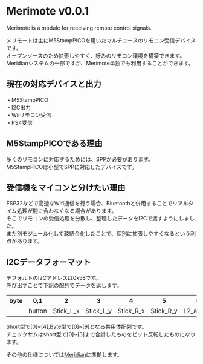 # Merimote v0.0.1  
Merimote is a module for receiving remote control signals.  
  
メリモートは主にM5StampPICOを用いたマルチユースのリモコン受信デバイスです。  
オープンソースのため拡張しやすく、好みのリモコン環境を構築できます。  
Meridianシステムの一部ですが、Merimote単独でも利用することができます。  
  
## 現在の対応デバイスと出力  
・M5StampPICO  
・I2C出力  
・Wiiリモコン受信  
・PS4受信  
  
## M5StampPICOである理由  
多くのリモコンに対応するためには、SPPが必要があります。  
M5StampPICOは小型でSPPに対応したデバイスです。  
  
## 受信機をマイコンと分けたい理由  
ESP32などで高速なWifi通信を行う場合、Bluetoothと併用することでリアルタイム処理が間に合わなくなる場合があります。  
そこでリモコンの受信処理を分散し、整理したデータをI2Cで渡すようにしました。  
また別モジュール化して疎結合化したことで、個別に拡張しやすくなるという利点があります。  
  
## I2Cデータフォーマット  
デフォルトのI2Cアドレスは0x58です。  
呼び出すことで下記の配列でデータを返します。  

|byte|0,1|2|3|4|5|6|7|8,9|  
|----|---|---|---|---|---|---|---|---|    
||button|Stick_L_x|Stick_L_y|Stick_R_x|Stick_R_y|L2_analog|R2_analog|checksum|  

Short型で[0]~[4],Byte型で[0]~[9]となる共用体配列です。  
チェックサムはshort型で[0]~[3]まで合計したものをビット反転したものになります。  

その他の仕様については[Meridian](https://ninagawa123.github.io/Meridian_info/#aboutMeridim/remort_controller/)に準拠します。

